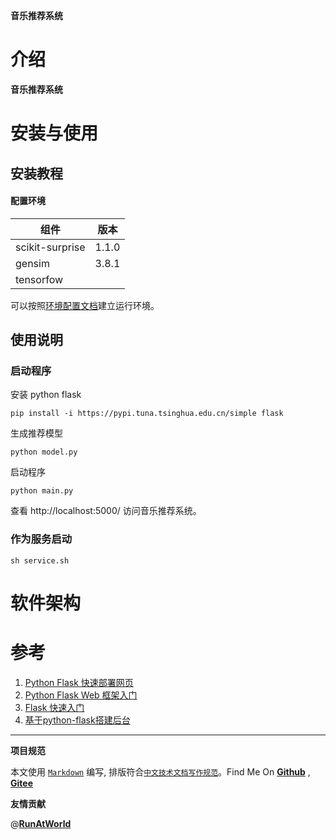 **音乐推荐系统**

# 介绍
**音乐推荐系统**

# 安装与使用

## 安装教程

#### 配置环境

| 组件            | 版本 |
| --------------- | ---- |
| scikit-surprise |  1.1.0    |
| gensim          |  3.8.1    |
| tensorfow       |      |

可以按照[环境配置文档](doc/environments.md)建立运行环境。

## 使用说明

### 启动程序
安装 python flask

```shell script
pip install -i https://pypi.tuna.tsinghua.edu.cn/simple flask
```

生成推荐模型

```shell script
python model.py
```


启动程序

```shell script
python main.py
```

查看 http://localhost:5000/ 访问音乐推荐系统。


### 作为服务启动

```shell script
sh service.sh
```

# 软件架构



# 参考

1. [Python Flask 快速部署网页](https://www.jianshu.com/p/c8b321087eca)
2. [Python Flask Web 框架入门](https://blog.csdn.net/sinat_38682860/article/details/82354342)
2. [Flask 快速入门](http://docs.jinkan.org/docs/flask/quickstart.html#a-minimal-application)
3. [基于python-flask搭建后台](https://blog.csdn.net/WinerChopin/article/details/81060230)



----------------------------------------

**项目规范**

本文使用 [`Markdown`](https://www.markdownguide.org/basic-syntax) 编写, 排版符合[`中文技术文档写作规范`](https://github.com/hbulpf/document-style-guide)。Find Me On [**Github**](https://github.com/hbulpf/music_recommendation_sys) , [**Gitee**](https://gitee.com/hecloudAi/music_recommendation_sys)

**友情贡献**

@[**RunAtWorld**](http://www.github.com/RunAtWorld)  &nbsp;
